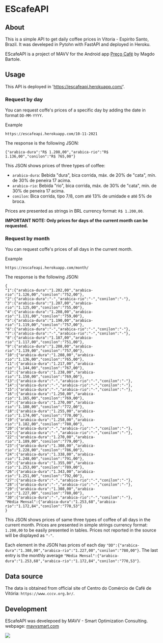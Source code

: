 # EScafeAPI

## About
This is a simple API to get daily coffee prices in Vitoria - Espirito Santo, Brazil. It was develeped in Pytohn with FastAPI and deployed in Heroku.

EScafeAPI is a project of MAVV for the  Android app [Preço Café](https://play.google.com/store/apps/details?id=com.bortole.precocafe) by Magdo Bartole. 

## Usage
This API is deployed in 'https://escafeapi.herokuapp.com/'. 

### Request by day
You can request coffe's prices of a specific day by adding the date in format `DD-MM-YYYY`.

Example
```
https://escafeapi.herokuapp.com/10-11-2021
```

The response is the following JSON:
```
{"arabica-dura":"R$ 1.208,00","arabica-rio":"R$ 1.136,00","conilon":"R$ 765,00"}
```

This JSON shows prices of three types of coffee:

* `arabica-dura`: Bebida "dura", bica corrida, máx. de 20% de "cata", mín. de 30% de peneira 17 acima.
* `arabica-rio`: Bebida "rio", bica corrida, máx. de 30% de "cata", mín. de 30% de peneira 17 acima.
* `conilon`: Bica corrida, tipo 7/8, com até 13% de umidade e até 5% de broca.

Prices are presented as strings in BRL currency format: `R$ 1.200,00`.

**IMPORTANT NOTE: Only prices for days of the current month can be requested.**

### Request by month
You can request coffe's prices of all days in the current month.

Example
```
https://escafeapi.herokuapp.com/month/
```


The response is the following JSON:
```
{
"1":{"arabica-dura":"1.202,00","arabica-rio":"1.126,00","conilon":"752,00"},
"2":{"arabica-dura":"-","arabica-rio":"-","conilon":"-"},
"3":{"arabica-dura":"1.207,00","arabica-rio":"1.125,00","conilon":"755,00"},
"4":{"arabica-dura":"1.208,00","arabica-rio":"1.131,00","conilon":"759,00"},
"5":{"arabica-dura":"1.190,00","arabica-rio":"1.119,00","conilon":"757,00"},
"6":{"arabica-dura":"-","arabica-rio":"-","conilon":"-"},
"7":{"arabica-dura":"-","arabica-rio":"-","conilon":"-"},
"8":{"arabica-dura":"1.187,00","arabica-rio":"1.117,00","conilon":"751,00"},
"9":{"arabica-dura":"1.208,00","arabica-rio":"1.139,00","conilon":"757,00"},
"10":{"arabica-dura":"1.208,00","arabica-rio":"1.136,00","conilon":"765,00"},
"11":{"arabica-dura":"1.217,00","arabica-rio":"1.144,00","conilon":"767,00"},
"12":{"arabica-dura":"1.238,00","arabica-rio":"1.150,00","conilon":"769,00"},
"13":{"arabica-dura":"-","arabica-rio":"-","conilon":"-"},
"14":{"arabica-dura":"-","arabica-rio":"-","conilon":"-"},
"15":{"arabica-dura":"-","arabica-rio":"-","conilon":"-"},
"16":{"arabica-dura":"1.250,00","arabica-rio":"1.165,00","conilon":"769,00"},
"17":{"arabica-dura":"1.270,00","arabica-rio":"1.180,00","conilon":"772,00"},
"18":{"arabica-dura":"1.255,00","arabica-rio":"1.174,00","conilon":"770,00"},
"19":{"arabica-dura":"1.258,00","arabica-rio":"1.182,00","conilon":"780,00"},
"20":{"arabica-dura":"-","arabica-rio":"-","conilon":"-"},
"21":{"arabica-dura":"-","arabica-rio":"-","conilon":"-"},
"22":{"arabica-dura":"1.270,00","arabica-rio":"1.189,00","conilon":"779,00"},
"23":{"arabica-dura":"1.308,00","arabica-rio":"1.228,00","conilon":"786,00"},
"24":{"arabica-dura":"1.338,00","arabica-rio":"1.248,00","conilon":"791,00"},
"25":{"arabica-dura":"1.355,00","arabica-rio":"1.253,00","conilon":"789,00"},
"26":{"arabica-dura":"1.343,00","arabica-rio":"1.251,00","conilon":"792,00"},
"27":{"arabica-dura":"-","arabica-rio":"-","conilon":"-"},
"28":{"arabica-dura":"-","arabica-rio":"-","conilon":"-"},
"29":{"arabica-dura":"1.308,00","arabica-rio":"1.227,00","conilon":"780,00"},
"30":{"arabica-dura":"-","arabica-rio":"-","conilon":"-"},
"Média Mensal":{"arabica-dura":"1.253,68","arabica-rio":"1.172,84","conilon":"770,53"}
}
```
This JSON shows prices of same three types of coffee of all days in the current month. Prices are presented in simple strings currency format: `1.200,00` to be easily presented in tables. Prices not reported in the source will be displayed as `"-"`.

Each element in the JSON has prices of each day `"DD":{"arabica-dura":"1.308,00","arabica-rio":"1.227,00","conilon":"780,00"}`. 
The last entry is the monthly average `"Média Mensal":{"arabica-dura":"1.253,68","arabica-rio":"1.172,84","conilon":"770,53"}`.

## Data source

The data is obtained from official site of Centro do Comércio de Café de Vitória: `https://www.cccv.org.br/`.


## Development

EScafeAPI was develepoed by MAVV - Smart Optimization Consulting.
webpage: [mavvsmart.com](https://mavvsmart.com/)


[![](https://mavvsmart.com/wp-content/uploads/2021/11/logo_black2-300x100.png)](https://mavvsmart.com/)

